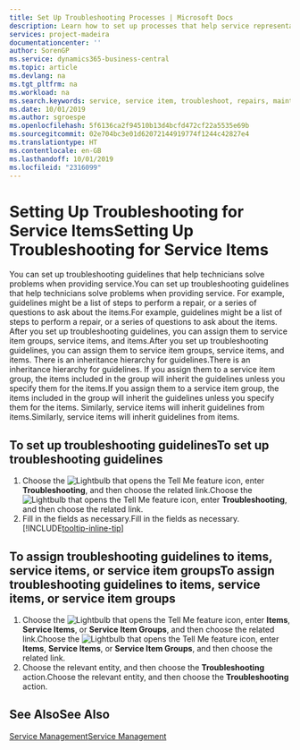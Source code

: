 ```yaml
---
title: Set Up Troubleshooting Processes | Microsoft Docs
description: Learn how to set up processes that help service representatives identify and resolve issues with service items.
services: project-madeira
documentationcenter: ''
author: SorenGP
ms.service: dynamics365-business-central
ms.topic: article
ms.devlang: na
ms.tgt_pltfrm: na
ms.workload: na
ms.search.keywords: service, service item, troubleshoot, repairs, maintenance
ms.date: 10/01/2019
ms.author: sgroespe
ms.openlocfilehash: 5f6136ca2f94510b13d4bcfd472cf22a5535e69b
ms.sourcegitcommit: 02e704bc3e01d62072144919774f1244c42827e4
ms.translationtype: HT
ms.contentlocale: en-GB
ms.lasthandoff: 10/01/2019
ms.locfileid: "2316099"
---
```

# <a name="setting-up-troubleshooting-for-service-items"></a><span data-ttu-id="fe3da-103">Setting Up Troubleshooting for Service Items</span><span class="sxs-lookup"><span data-stu-id="fe3da-103">Setting Up Troubleshooting for Service Items</span></span>
<span data-ttu-id="fe3da-104">You can set up troubleshooting guidelines that help technicians solve problems when providing service.</span><span class="sxs-lookup"><span data-stu-id="fe3da-104">You can set up troubleshooting guidelines that help technicians solve problems when providing service.</span></span> <span data-ttu-id="fe3da-105">For example, guidelines might be a list of steps to perform a repair, or a series of questions to ask about the items.</span><span class="sxs-lookup"><span data-stu-id="fe3da-105">For example, guidelines might be a list of steps to perform a repair, or a series of questions to ask about the items.</span></span> <span data-ttu-id="fe3da-106">After you set up troubleshooting guidelines, you can assign them to service item groups, service items, and items.</span><span class="sxs-lookup"><span data-stu-id="fe3da-106">After you set up troubleshooting guidelines, you can assign them to service item groups, service items, and items.</span></span> <span data-ttu-id="fe3da-107">There is an inheritance hierarchy for guidelines.</span><span class="sxs-lookup"><span data-stu-id="fe3da-107">There is an inheritance hierarchy for guidelines.</span></span> <span data-ttu-id="fe3da-108">If you assign them to a service item group, the items included in the group will inherit the guidelines unless you specify them for the items.</span><span class="sxs-lookup"><span data-stu-id="fe3da-108">If you assign them to a service item group, the items included in the group will inherit the guidelines unless you specify them for the items.</span></span> <span data-ttu-id="fe3da-109">Similarly, service items will inherit guidelines from items.</span><span class="sxs-lookup"><span data-stu-id="fe3da-109">Similarly, service items will inherit guidelines from items.</span></span>  

## <a name="to-set-up-troubleshooting-guidelines"></a><span data-ttu-id="fe3da-110">To set up troubleshooting guidelines</span><span class="sxs-lookup"><span data-stu-id="fe3da-110">To set up troubleshooting guidelines</span></span>
1. <span data-ttu-id="fe3da-111">Choose the ![Lightbulb that opens the Tell Me feature](media/ui-search/search_small.png "Tell me what you want to do") icon, enter **Troubleshooting**, and then choose the related link.</span><span class="sxs-lookup"><span data-stu-id="fe3da-111">Choose the ![Lightbulb that opens the Tell Me feature](media/ui-search/search_small.png "Tell me what you want to do") icon, enter **Troubleshooting**, and then choose the related link.</span></span>  
2. <span data-ttu-id="fe3da-112">Fill in the fields as necessary.</span><span class="sxs-lookup"><span data-stu-id="fe3da-112">Fill in the fields as necessary.</span></span> [!INCLUDE[tooltip-inline-tip](includes/tooltip-inline-tip_md.md)]  

## <a name="to-assign-troubleshooting-guidelines-to-items-service-items-or-service-item-groups"></a><span data-ttu-id="fe3da-113">To assign troubleshooting guidelines to items, service items, or service item groups</span><span class="sxs-lookup"><span data-stu-id="fe3da-113">To assign troubleshooting guidelines to items, service items, or service item groups</span></span>
1. <span data-ttu-id="fe3da-114">Choose the ![Lightbulb that opens the Tell Me feature](media/ui-search/search_small.png "Tell me what you want to do") icon, enter **Items**, **Service Items**, or **Service Item Groups**, and then choose the related link.</span><span class="sxs-lookup"><span data-stu-id="fe3da-114">Choose the ![Lightbulb that opens the Tell Me feature](media/ui-search/search_small.png "Tell me what you want to do") icon, enter **Items**, **Service Items**, or **Service Item Groups**, and then choose the related link.</span></span>  
2. <span data-ttu-id="fe3da-115">Choose the relevant entity, and then choose the **Troubleshooting** action.</span><span class="sxs-lookup"><span data-stu-id="fe3da-115">Choose the relevant entity, and then choose the **Troubleshooting** action.</span></span>  

## <a name="see-also"></a><span data-ttu-id="fe3da-116">See Also</span><span class="sxs-lookup"><span data-stu-id="fe3da-116">See Also</span></span>
[<span data-ttu-id="fe3da-117">Service Management</span><span class="sxs-lookup"><span data-stu-id="fe3da-117">Service Management</span></span>](service-service.md)